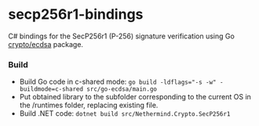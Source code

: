 # secp256r1-bindings

C# bindings for the SecP256r1 (P-256) signature verification using Go [crypto/ecdsa](https://pkg.go.dev/crypto/ecdsa) package.

### Build

- Build Go code in c-shared mode: `go build -ldflags="-s -w" -buildmode=c-shared src/go-ecdsa/main.go`
- Put obtained library to the subfolder corresponding to the current OS in the /runtimes folder, replacing existing file.
- Build .NET code: `dotnet build src/Nethermind.Crypto.SecP256r1`
